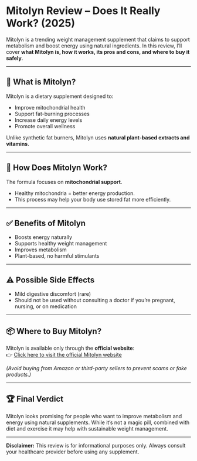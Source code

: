 # Mitolyn Review – Does It Really Work? (2025)

Mitolyn is a trending weight management supplement that claims to support metabolism and boost energy using natural ingredients. In this review, I’ll cover **what Mitolyn is, how it works, its pros and cons, and where to buy it safely**.

---

## 🌟 What is Mitolyn?
Mitolyn is a dietary supplement designed to:
- Improve mitochondrial health
- Support fat-burning processes
- Increase daily energy levels
- Promote overall wellness

Unlike synthetic fat burners, Mitolyn uses **natural plant-based extracts and vitamins**.

---

## 🔬 How Does Mitolyn Work?
The formula focuses on **mitochondrial support**.  
- Healthy mitochondria = better energy production.  
- This process may help your body use stored fat more efficiently.  

---

## ✅ Benefits of Mitolyn
- Boosts energy naturally  
- Supports healthy weight management  
- Improves metabolism  
- Plant-based, no harmful stimulants  

---

## ⚠️ Possible Side Effects
- Mild digestive discomfort (rare)  
- Should not be used without consulting a doctor if you’re pregnant, nursing, or on medication  

---

## 📦 Where to Buy Mitolyn?
Mitolyn is available only through the **official website**:  
👉 [Click here to visit the official Mitolyn website](https://all-mitolyn-com.vercel.app)  

*(Avoid buying from Amazon or third-party sellers to prevent scams or fake products.)*

---

## 🏆 Final Verdict
Mitolyn looks promising for people who want to improve metabolism and energy using natural supplements. While it’s not a magic pill, combined with diet and exercise it may help with sustainable weight management.  

---
**Disclaimer:** This review is for informational purposes only. Always consult your healthcare provider before using any supplement.
